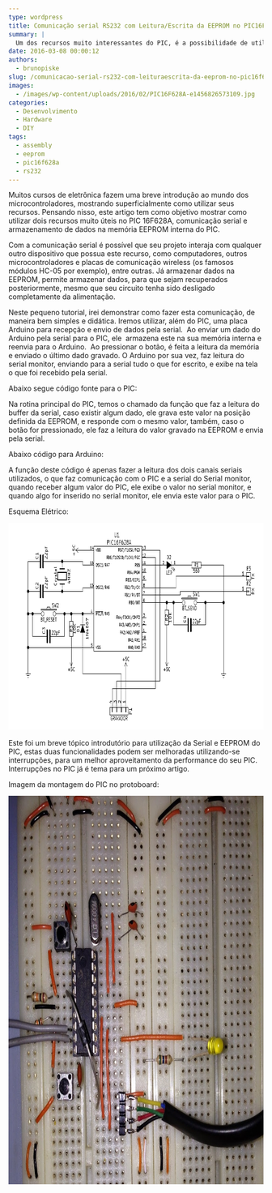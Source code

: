 ```yaml
---
type: wordpress
title: Comunicação serial RS232 com Leitura/Escrita da EEPROM no PIC16F628A
summary: |
  Um dos recursos muito interessantes do PIC, é a possibilidade de utilizar a comunicação serial no padrão RS232. Este post tem como objetivo dar uma breve introdução na implementação desta função e também na utilização da escrita e leitura da memória EEPROM interna do PIC.
date: 2016-03-08 00:00:12
authors:
  - brunopiske
slug: /comunicacao-serial-rs232-com-leituraescrita-da-eeprom-no-pic16f628a/
images:
  - /images/wp-content/uploads/2016/02/PIC16F628A-e1456826573109.jpg
categories:
  - Desenvolvimento
  - Hardware
  - DIY
tags:
  - assembly
  - eeprom
  - pic16f628a
  - rs232
---
```


Muitos cursos de eletrônica fazem uma breve introdução ao mundo dos microcontroladores, mostrando superficialmente como utilizar seus recursos. Pensando nisso, este artigo tem como objetivo mostrar como utilizar dois recursos muito úteis no PIC 16F628A, comunicação serial e armazenamento de dados na memória EEPROM interna do PIC.<!--more-->

Com a comunicação serial é possível que seu projeto interaja com qualquer outro dispositivo que possua este recurso, como computadores, outros microcontroladores e placas de comunicação wireless (os famosos módulos HC-05 por exemplo), entre outras. Já armazenar dados na EEPROM, permite armazenar dados, para que sejam recuperados posteriormente, mesmo que seu circuito tenha sido desligado completamente da alimentação.

Neste pequeno tutorial, irei demonstrar como fazer esta comunicação, de maneira bem simples e didática. Iremos utilizar, além do PIC, uma placa Arduino para recepção e envio de dados pela serial.  Ao enviar um dado do Arduino pela serial para o PIC, ele  armazena este na sua memória interna e reenvia para o Arduino.  Ao pressionar o botão, é feita a leitura da memória e enviado o último dado gravado. O Arduino por sua vez, faz leitura do serial monitor, enviando para a serial tudo o que for escrito, e exibe na tela o que foi recebido pela serial.

Abaixo segue código fonte para o PIC:

<script src="//gistfy-app.herokuapp.com/github/ButecoOpenSource/exemplos/exemplos_PIC/serial_eeprom.asm?branch=master&amp;lang=armasm" type="text/javascript"></script>

Na rotina principal do PIC, temos o chamado da função que faz a leitura do buffer da serial, caso existir algum dado, ele grava este valor na posição definida da EEPROM, e responde com o mesmo valor, também, caso o botão for pressionado, ele faz a leitura do valor gravado na EEPROM e envia pela serial.

Abaixo código para Arduino:

<script src="//gistfy-app.herokuapp.com/github/ButecoOpenSource/exemplos/exemplos_PIC/arduino_serial.ino?branch=master&amp;lang=c&amp;style=arduino" type="text/javascript"></script>

A função deste código é apenas fazer a leitura dos dois canais seriais utilizados, o que faz comunicação com o PIC e a serial do Serial monitor, quando receber algum valor do PIC, ele exibe o valor no serial monitor, e quando algo for inserido no serial monitor, ele envia este valor para o PIC.

Esquema Elétrico:

<a href="/images/wp-content/uploads/2016/02/esquema.png" rel="attachment wp-att-4866"><img class="size-full wp-image-4866 aligncenter" src="/images/wp-content/uploads/2016/02/esquema.png" alt="esquema" width="829" height="409" /></a>

<script src="//gistfy-app.herokuapp.com/github/BrunoLeandroPiske/exemplos/exemplos_PIC/SERIAL_EEPROM/arduino_serial.c?branch=master&amp;lang=cal&amp;style=arduino" type="text/javascript"></script>

Este foi um breve tópico introdutório para utilização da Serial e EEPROM do PIC, estas duas funcionalidades podem ser melhoradas utilizando-se interrupções, para um melhor aproveitamento da performance do seu PIC. Interrupções no PIC já é tema para um próximo artigo.

Imagem da montagem do PIC no protoboard:

<a href="/images/wp-content/uploads/2016/02/IMG_3152.jpg" rel="attachment wp-att-4824"><img class=" wp-image-4824 aligncenter" src="/images/wp-content/uploads/2016/02/IMG_3152.jpg" alt="IMG_3152" width="908" height="767" /></a>